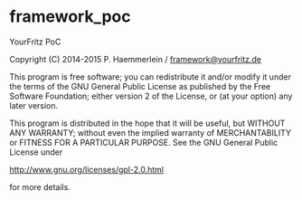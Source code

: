 # framework_poc
YourFritz PoC

Copyright (C) 2014-2015 P. Haemmerlein / framework@yourfritz.de

This program is free software; you can redistribute it and/or
modify it under the terms of the GNU General Public License
as published by the Free Software Foundation; either version 2
of the License, or (at your option) any later version. 

This program is distributed in the hope that it will be useful,
but WITHOUT ANY WARRANTY; without even the implied warranty of
MERCHANTABILITY or FITNESS FOR A PARTICULAR PURPOSE.  See the
GNU General Public License under

http://www.gnu.org/licenses/gpl-2.0.html

for more details.
